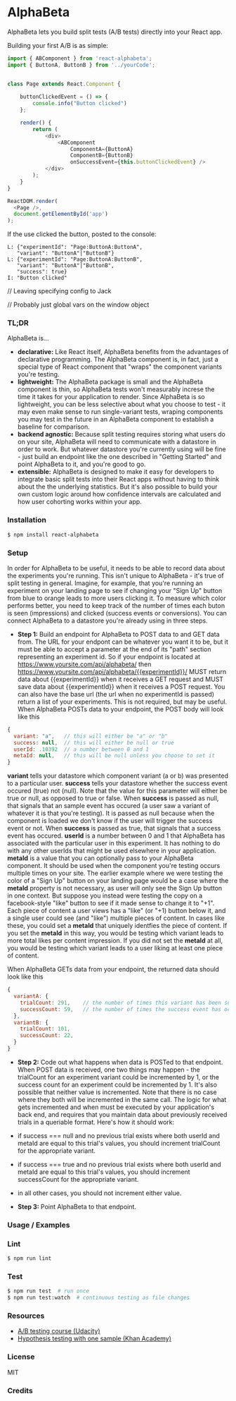 # AlphaBeta

AlphaBeta lets you build split tests (A/B tests) directly into 
your React app.


Building your first A/B is as simple:

```js
import { ABComponent } from 'react-alphabeta';
import { ButtonA, ButtonB } from '../yourCode';


class Page extends React.Component {
    
    buttonClickedEvent = () => {
        console.info("Button clicked")
    };

    render() {
        return (
            <div>
                <ABComponent
                    ComponentA={ButtonA}
                    ComponentB={ButtonB}
                    onSuccessEvent={this.buttonClickedEvent} />
            </div>
        );
    }
}

ReactDOM.render(
  <Page />,
  document.getElementById('app')
);
```

If the use clicked the button, posted to the console:

    L: {"experimentId": "Page:ButtonA:ButtonA",
       "variant": "ButtonA"|"ButtonB"}
    L: {"experimentId": "Page:ButtonA:ButtonB",
       "variant": "ButtonA"|"ButtonB",
       "success": true}
    I: "Button clicked"

// Leaving specifying config to Jack

// Probably just global vars on the window object


### TL;DR
AlphaBeta is...
* **declarative:** Like React itself, AlphaBeta benefits from the advantages of declarative programming. The AlphaBeta component is, in fact, just a special type of React component that "wraps" the component variants you're testing.
* **lightweight:** The AlphaBeta package is small and the AlphaBeta component is thin, so AlphaBeta tests won't measurably increse the time it takes for your application to render. Since AlphaBeta is so lightweight, you can be less selective about what you choose to test - it may even make sense to run single-variant tests, wraping components you may test in the future in an AlphaBeta component to establish a baseline for comparison.
* **backend agnostic:** Because split testing requires storing what users do on your site, AlphaBeta will need to communicate with a datastore in order to work. But whatever datastore you're currently using will be fine - just build an endpoint like the one described in "Getting Started" and point AlphaBeta to it, and you're good to go.
* **extensible:** AlphaBeta is designed to make it easy for developers to integrate basic split tests into their React apps without having to think about the the underlying statistics. But it's also possible to build your own custom logic around how confidence intervals are calculated and how user cohorting works within your app.

### Installation
```bash
$ npm install react-alphabeta
```

### Setup
In order for AlphaBeta to be useful, it needs to be able to record data about the experiments you're running. This isn't unique to AlphaBeta - it's true of split testing in general. Imagine, for example, that you're running an experiment on your landing page to see if changing your "Sign Up" button from blue to orange leads to more users clicking it. To measure which color performs better, you need to keep track of the number of times each buton is seen (impressions) and clicked (success events or conversions).
You can connect AlphaBeta to a datastore you're already using in three steps.
* **Step 1:** Build an endpoint for AlphaBeta to POST data to and GET data from.
The URL for your endpont can be whatever you want it to be, but it must be able to accept a parameter at the end of its "path" section representing an experiment id.
So if your endpoint is located at https://www.yoursite.com/api/alphabeta/ then https://www.yoursite.com/api/alphabeta/{{experimentId}}/ MUST return data about {{experimentId}} when it receives a GET request and MUST save data about {{experimentId}} when it receives a POST request.
You can also have the base url (the url when no experimentId is passed) return a list of your experiments. This is not required, but may be useful.
When AlphaBeta POSTs data to your endpoint, the POST body will look like this
```js
{
  variant: "a",   // this will either be "a" or "b"
  success: null,  // this will either be null or true
  userId: .10392  // a number between 0 and 1
  metaId: null,   // this will be null unless you choose to set it
}
```
**variant** tells your datastore which component variant (a or b) was presented to a particular user.
**success** tells your datastore whether the success event occured (true) not (null). Note that the value for this parameter will either be true or null, as opposed to true or false. When **success** is passed as null, that signals that an sample event has occured (a user saw a variant of whatever it is that you're testing). It is passed as null because when the component is loaded we don't know if the user will trigger the success event or not. When **success** is passed as true, that signals that a success event has occured.
**userId** is a number between 0 and 1 that AlphaBeta has associated with the particular user in this experiment. It has nothing to do with any other userIds that might be used elsewhere in your application.
**metaId** is a value that you can optionally pass to your AlphaBeta component. It should be used when the component you're testing occurs multiple times on your site. The earlier example where we were testing the color of a "Sign Up" button on your landing page would be a case where the **metaId** property is not necessary, as user will only see the Sign Up button in one context. But suppose you instead were testing the copy on a facebook-style "like" button to see if it made sense to change it to "+1". Each piece of content a user views has a "like" (or "+1) button below it, and a single user could see (and "like") multiple pieces of content. In cases like these, you could set a **metaId** that uniquely identfies the piece of content. If you set the **metaId** in this way, you would be testing which variant leads to more total likes per content impression. If you did not set the **metaId** at all, you would be testing which variant leads to a user liking at least one piece of content.

When AlphaBeta GETs data from your endpoint, the returned data should look like this
```js
{
  variantA: {
    trialCount: 291,    // the number of times this variant has been seen
    successCount: 59,   // the number of times the success event has occured
  },
  variantB: {
    trialCount: 101,
    successCount: 22,
  }
}
```

* **Step 2:** Code out what happens when data is POSTed to that endpoint.
When POST data is received, one two things may happen - the trialCount for an experiment variant could be incremented by 1, or the success count for an experiment could be incremented by 1. It's also possible that neither value is incremented. Note that there is no case where they both will be incremented in the same call. The logic for what gets incremented and when must be executed by your application's back end, and requires that you maintain data about previously received trials in a queriable format. Here's how it should work:
* if success === null and no previous trial exists where both userId and metaId are equal to this trial's values, you should increment trialCount for the appropriate variant.
* if success === true and no previous trial exists where both userId and metaId are equal to this trial's values, you should increment successCount for the appropriate variant.
* in all other cases, you should not increment either value.

* **Step 3:** Point AlphaBeta to that endpoint.


### Usage / Examples

### Lint
```bash
$ npm run lint
```

### Test
```bash
$ npm run test  # run once
$ npm run test:watch  # continuous testing as file changes
```

### Resources
* [A/B testing course (Udacity)](https://www.udacity.com/course/viewer#!/c-ud257)
* [Hypothesis testing with one sample (Khan Academy)](https://www.khanacademy.org/math/probability/statistics-inferential/hypothesis-testing/v/hypothesis-testing-and-p-values)

### License
MIT

### Credits
